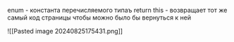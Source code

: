 enum - константа перечисляемого типаъ
return this - возвращает тот же самый код страницы чтобы можно было бы вернуться к ней 

![[Pasted image 20240825175431.png]]